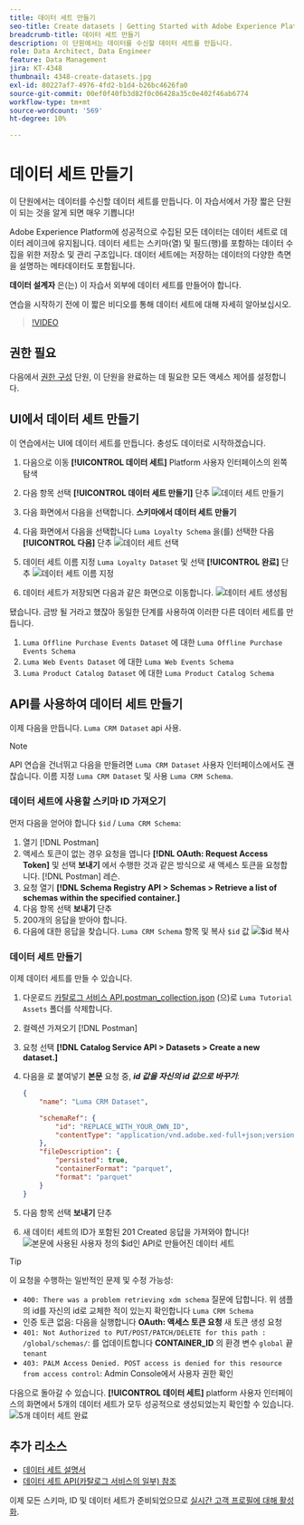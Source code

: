 ```yaml
---
title: 데이터 세트 만들기
seo-title: Create datasets | Getting Started with Adobe Experience Platform for Data Architects and Data Engineers
breadcrumb-title: 데이터 세트 만들기
description: 이 단원에서는 데이터를 수신할 데이터 세트를 만듭니다.
role: Data Architect, Data Engineer
feature: Data Management
jira: KT-4348
thumbnail: 4348-create-datasets.jpg
exl-id: 80227af7-4976-4fd2-b1d4-b26bc4626fa0
source-git-commit: 00ef0f40fb3d82f0c06428a35c0e402f46ab6774
workflow-type: tm+mt
source-wordcount: '569'
ht-degree: 10%

---
```


# 데이터 세트 만들기

<!--15min-->

이 단원에서는 데이터를 수신할 데이터 세트를 만듭니다. 이 자습서에서 가장 짧은 단원이 되는 것을 알게 되면 매우 기쁩니다!

Adobe Experience Platform에 성공적으로 수집된 모든 데이터는 데이터 세트로 데이터 레이크에 유지됩니다. 데이터 세트는 스키마(열) 및 필드(행)를 포함하는 데이터 수집을 위한 저장소 및 관리 구조입니다. 데이터 세트에는 저장하는 데이터의 다양한 측면을 설명하는 메타데이터도 포함됩니다.

**데이터 설계자** 은(는) 이 자습서 외부에 데이터 세트를 만들어야 합니다.

연습을 시작하기 전에 이 짧은 비디오를 통해 데이터 세트에 대해 자세히 알아보십시오.
>[!VIDEO](https://video.tv.adobe.com/v/27269?learn=on)

## 권한 필요

다음에서 [권한 구성](configure-permissions.md) 단원, 이 단원을 완료하는 데 필요한 모든 액세스 제어를 설정합니다.

<!--
* Permission items **[!UICONTROL Data Management]** > **[!UICONTROL View Datasets]** and **[!UICONTROL Manage Datasets]**
* Permission item **[!UICONTROL Sandboxes]** > `Luma Tutorial`
* User-role access to the `Luma Tutorial Platform` product profile
* Developer-role access to the `Luma Tutorial Platform` product profile (for API)
-->

## UI에서 데이터 세트 만들기

이 연습에서는 UI에 데이터 세트를 만듭니다. 충성도 데이터로 시작하겠습니다.

1. 다음으로 이동 **[!UICONTROL 데이터 세트]** Platform 사용자 인터페이스의 왼쪽 탐색
1. 다음 항목 선택 **[!UICONTROL 데이터 세트 만들기]** 단추
   ![데이터 세트 만들기](assets/datasets-createDataset.png)

1. 다음 화면에서 다음을 선택합니다. **스키마에서 데이터 세트 만들기**
1. 다음 화면에서 다음을 선택합니다 `Luma Loyalty Schema` 을(를) 선택한 다음 **[!UICONTROL 다음]** 단추
   ![데이터 세트 선택](assets/datasets-selectSchema.png)

1. 데이터 세트 이름 지정 `Luma Loyalty Dataset` 및 선택 **[!UICONTROL 완료]** 단추
   ![데이터 세트 이름 지정](assets/datasets-nameDataset.png)
1. 데이터 세트가 저장되면 다음과 같은 화면으로 이동합니다.
   ![데이터 세트 생성됨](assets/datasets-created.png)

됐습니다. 금방 될 거라고 했잖아 동일한 단계를 사용하여 이러한 다른 데이터 세트를 만듭니다.

1. `Luma Offline Purchase Events Dataset` 에 대한 `Luma Offline Purchase Events Schema`
1. `Luma Web Events Dataset` 에 대한 `Luma Web Events Schema`
1. `Luma Product Catalog Dataset` 에 대한 `Luma Product Catalog Schema`


## API를 사용하여 데이터 세트 만들기

이제 다음을 만듭니다. `Luma CRM Dataset` api 사용.

>[!NOTE]
>
>API 연습을 건너뛰고 다음을 만들려면 `Luma CRM Dataset` 사용자 인터페이스에서도 괜찮습니다. 이름 지정 `Luma CRM Dataset` 및 사용 `Luma CRM Schema`.

### 데이터 세트에 사용할 스키마 ID 가져오기

먼저 다음을 얻어야 합니다 `$id` / `Luma CRM Schema`:

1. 열기 [!DNL Postman]
1. 액세스 토큰이 없는 경우 요청을 엽니다 **[!DNL OAuth: Request Access Token]** 및 선택 **보내기** 에서 수행한 것과 같은 방식으로 새 액세스 토큰을 요청합니다. [!DNL Postman] 레슨.
1. 요청 열기 **[!DNL Schema Registry API > Schemas > Retrieve a list of schemas within the specified container.]**
1. 다음 항목 선택 **보내기** 단추
1. 200개의 응답을 받아야 합니다.
1. 다음에 대한 응답을 찾습니다. `Luma CRM Schema` 항목 및 복사 `$id` 값
   ![$id 복사](assets/dataset-crm-getSchemaId.png)

### 데이터 세트 만들기

이제 데이터 세트를 만들 수 있습니다.

1. 다운로드 [카탈로그 서비스 API.postman_collection.json](https://raw.githubusercontent.com/adobe/experience-platform-postman-samples/master/apis/experience-platform/Catalog%20Service%20API.postman_collection.json) (으)로 `Luma Tutorial Assets` 폴더를 삭제합니다.
1. 컬렉션 가져오기 [!DNL Postman]
1. 요청 선택 **[!DNL Catalog Service API > Datasets > Create a new dataset.]**
1. 다음을 로 붙여넣기 **본문** 요청 중, ***id 값을 자신의 id 값으로 바꾸기***:

   ```json
   {
       "name": "Luma CRM Dataset",
   
       "schemaRef": {
           "id": "REPLACE_WITH_YOUR_OWN_ID",
           "contentType": "application/vnd.adobe.xed-full+json;version=1"
       },
       "fileDescription": {
           "persisted": true,
           "containerFormat": "parquet",
           "format": "parquet"
       }
   }
   ```

1. 다음 항목 선택 **보내기** 단추
1. 새 데이터 세트의 ID가 포함된 201 Created 응답을 가져와야 합니다!
   ![본문에 사용된 사용자 정의 $id인 API로 만들어진 데이터 세트](assets/datasets-crm-created.png)

>[!TIP]
>
> 이 요청을 수행하는 일반적인 문제 및 수정 가능성:
>
> * `400: There was a problem retrieving xdm schema` 질문에 답합니다. 위 샘플의 id를 자신의 id로 교체한 적이 있는지 확인합니다 `Luma CRM Schema`
> * 인증 토큰 없음: 다음을 실행합니다 **OAuth: 액세스 토큰 요청** 새 토큰 생성 요청
> * `401: Not Authorized to PUT/POST/PATCH/DELETE for this path : /global/schemas/`: 를 업데이트합니다 **CONTAINER_ID** 의 환경 변수 `global` 끝 `tenant`
> * `403: PALM Access Denied. POST access is denied for this resource from access control`: Admin Console에서 사용자 권한 확인


다음으로 돌아갈 수 있습니다. **[!UICONTROL 데이터 세트]** platform 사용자 인터페이스의 화면에서 5개의 데이터 세트가 모두 성공적으로 생성되었는지 확인할 수 있습니다.
![5개 데이터 세트 완료](assets/datasets-allComplete.png)


## 추가 리소스

* [데이터 세트 설명서](https://experienceleague.adobe.com/docs/experience-platform/catalog/datasets/overview.html?lang=ko)
* [데이터 세트 API(카탈로그 서비스의 일부) 참조](https://www.adobe.io/experience-platform-apis/references/catalog/#tag/Datasets)

이제 모든 스키마, ID 및 데이터 세트가 준비되었으므로 [실시간 고객 프로필에 대해 활성화](enable-profiles.md).

